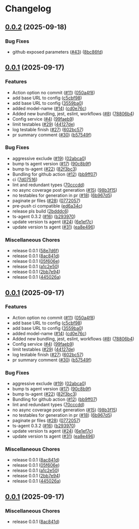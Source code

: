 # Changelog

## [0.0.2](https://github.com/earlyai/agent/compare/v0.0.1...v0.0.2) (2025-09-18)


### Bug Fixes

* github exposed parameters ([#43](https://github.com/earlyai/agent/issues/43)) ([8bc86fd](https://github.com/earlyai/agent/commit/8bc86fd6fb084386eafab66884188a950d60fa4c))

## [0.0.1](https://github.com/earlyai/agent/compare/v0.0.1...v0.0.1) (2025-09-17)


### Features

* Action option no commit ([#11](https://github.com/earlyai/agent/issues/11)) ([050a4f8](https://github.com/earlyai/agent/commit/050a4f8e4e80546baa50ec354f96ee69df03c92f))
* add base URL to config ([c5cbf98](https://github.com/earlyai/agent/commit/c5cbf986a3db4f90a7383397c1a7b1a7820654c5))
* add base URL to config ([3559ba0](https://github.com/earlyai/agent/commit/3559ba0a827e90c986bcf509221e5a4759f6281c))
* added model-name ([#14](https://github.com/earlyai/agent/issues/14)) ([cd0e76c](https://github.com/earlyai/agent/commit/cd0e76c99e00dbda72378cb9da08af2fe7ded150))
* Added new bundling, jest, eslint, workflows ([#8](https://github.com/earlyai/agent/issues/8)) ([78806b4](https://github.com/earlyai/agent/commit/78806b4c365b4b0b7a72601df4b5e258e9af5989))
* Config service ([#4](https://github.com/earlyai/agent/issues/4)) ([99faeb9](https://github.com/earlyai/agent/commit/99faeb96ffd60634f648f372455df36b35e465b2))
* limit testables ([#29](https://github.com/earlyai/agent/issues/29)) ([44127de](https://github.com/earlyai/agent/commit/44127dea6dcbe9dbd614ccc40088c893e201f922))
* log testable finish ([#27](https://github.com/earlyai/agent/issues/27)) ([602bc57](https://github.com/earlyai/agent/commit/602bc57142c4f515347a3d2e081ab0dec6efe8c3))
* pr summary comment ([#30](https://github.com/earlyai/agent/issues/30)) ([b57549f](https://github.com/earlyai/agent/commit/b57549fc7e5a15196f3c50b088daa645d60843fe))


### Bug Fixes

* aggressive exclude ([#19](https://github.com/earlyai/agent/issues/19)) ([02abca0](https://github.com/earlyai/agent/commit/02abca04481b5fb856d2e19500c5c949d484a94c))
* bump ts agent version ([#17](https://github.com/earlyai/agent/issues/17)) ([90c8b9f](https://github.com/earlyai/agent/commit/90c8b9f3a490793a80f7df51c78d2056a209fc9c))
* bump ts-agent ([#22](https://github.com/earlyai/agent/issues/22)) ([82f3bc3](https://github.com/earlyai/agent/commit/82f3bc35f144229dc425d0ab7c4f77467da6eb96))
* Bundling for github action ([#12](https://github.com/earlyai/agent/issues/12)) ([bb9ff07](https://github.com/earlyai/agent/commit/bb9ff077111fb0e1eb0e718c6f0ce1ec88d0efe2))
* ci ([7d07516](https://github.com/earlyai/agent/commit/7d07516c8d1d8e7c66c0e87c1a67ddc5a246d779))
* lint and redundant types ([70cccdd](https://github.com/earlyai/agent/commit/70cccdd39e61ac8ec43f87f54334b55d9fae7103))
* no async coverage post generation ([#15](https://github.com/earlyai/agent/issues/15)) ([98b3f15](https://github.com/earlyai/agent/commit/98b3f154a15f5a4986e31ca94ef47778e95c8b77))
* no testables for generation in pr ([#18](https://github.com/earlyai/agent/issues/18)) ([6b967d5](https://github.com/earlyai/agent/commit/6b967d50267fe15e45746192f71f35cb56144d9b))
* paginate pr files ([#28](https://github.com/earlyai/agent/issues/28)) ([0772057](https://github.com/earlyai/agent/commit/077205749111a7acaad916cc87c270feb07e75b5))
* pre-push ci compatible ([ed6a34c](https://github.com/earlyai/agent/commit/ed6a34c177de99afbc1d8cec2076c57b71f89d21))
* release pls build ([2bdddc6](https://github.com/earlyai/agent/commit/2bdddc60e7b64c048d971d476b770102a84be451))
* ts-agent 0.3.2 ([#16](https://github.com/earlyai/agent/issues/16)) ([b293970](https://github.com/earlyai/agent/commit/b2939708a137678c672e9e45d148de707118eef4))
* update version ts agent ([#24](https://github.com/earlyai/agent/issues/24)) ([6e1ef7c](https://github.com/earlyai/agent/commit/6e1ef7c4f56b6caf3e291d55ee215e8707dfa567))
* update version ts agent ([#31](https://github.com/earlyai/agent/issues/31)) ([ea8e496](https://github.com/earlyai/agent/commit/ea8e496a9945bac5fe635126a4e99421c6867bc0))


### Miscellaneous Chores

* release 0.0.1 ([58e7d6f](https://github.com/earlyai/agent/commit/58e7d6fc0e17050cc2bbff69e52f3526ddb22b9f))
* release 0.0.1 ([8ac841d](https://github.com/earlyai/agent/commit/8ac841dda555ac865c81b6765ee128249f7d3bc6))
* release 0.0.1 ([05f606e](https://github.com/earlyai/agent/commit/05f606e7e8a429692f9d9e44b9372e240d6493f3))
* release 0.0.1 ([a1c2e50](https://github.com/earlyai/agent/commit/a1c2e50c5aae55e91404b634c11abc0ed7c7e39f))
* release 0.0.1 ([2bb7e94](https://github.com/earlyai/agent/commit/2bb7e947e960d79000a1c5e3734daa02cf4ee493))
* release 0.0.1 ([445026a](https://github.com/earlyai/agent/commit/445026a02e25aacc8c47c859b04edda1c50dd2ec))

## [0.0.1](https://github.com/earlyai/agent/compare/v0.0.1...v0.0.1) (2025-09-17)


### Features

* Action option no commit ([#11](https://github.com/earlyai/agent/issues/11)) ([050a4f8](https://github.com/earlyai/agent/commit/050a4f8e4e80546baa50ec354f96ee69df03c92f))
* add base URL to config ([c5cbf98](https://github.com/earlyai/agent/commit/c5cbf986a3db4f90a7383397c1a7b1a7820654c5))
* add base URL to config ([3559ba0](https://github.com/earlyai/agent/commit/3559ba0a827e90c986bcf509221e5a4759f6281c))
* added model-name ([#14](https://github.com/earlyai/agent/issues/14)) ([cd0e76c](https://github.com/earlyai/agent/commit/cd0e76c99e00dbda72378cb9da08af2fe7ded150))
* Added new bundling, jest, eslint, workflows ([#8](https://github.com/earlyai/agent/issues/8)) ([78806b4](https://github.com/earlyai/agent/commit/78806b4c365b4b0b7a72601df4b5e258e9af5989))
* Config service ([#4](https://github.com/earlyai/agent/issues/4)) ([99faeb9](https://github.com/earlyai/agent/commit/99faeb96ffd60634f648f372455df36b35e465b2))
* limit testables ([#29](https://github.com/earlyai/agent/issues/29)) ([44127de](https://github.com/earlyai/agent/commit/44127dea6dcbe9dbd614ccc40088c893e201f922))
* log testable finish ([#27](https://github.com/earlyai/agent/issues/27)) ([602bc57](https://github.com/earlyai/agent/commit/602bc57142c4f515347a3d2e081ab0dec6efe8c3))
* pr summary comment ([#30](https://github.com/earlyai/agent/issues/30)) ([b57549f](https://github.com/earlyai/agent/commit/b57549fc7e5a15196f3c50b088daa645d60843fe))


### Bug Fixes

* aggressive exclude ([#19](https://github.com/earlyai/agent/issues/19)) ([02abca0](https://github.com/earlyai/agent/commit/02abca04481b5fb856d2e19500c5c949d484a94c))
* bump ts agent version ([#17](https://github.com/earlyai/agent/issues/17)) ([90c8b9f](https://github.com/earlyai/agent/commit/90c8b9f3a490793a80f7df51c78d2056a209fc9c))
* bump ts-agent ([#22](https://github.com/earlyai/agent/issues/22)) ([82f3bc3](https://github.com/earlyai/agent/commit/82f3bc35f144229dc425d0ab7c4f77467da6eb96))
* Bundling for github action ([#12](https://github.com/earlyai/agent/issues/12)) ([bb9ff07](https://github.com/earlyai/agent/commit/bb9ff077111fb0e1eb0e718c6f0ce1ec88d0efe2))
* lint and redundant types ([70cccdd](https://github.com/earlyai/agent/commit/70cccdd39e61ac8ec43f87f54334b55d9fae7103))
* no async coverage post generation ([#15](https://github.com/earlyai/agent/issues/15)) ([98b3f15](https://github.com/earlyai/agent/commit/98b3f154a15f5a4986e31ca94ef47778e95c8b77))
* no testables for generation in pr ([#18](https://github.com/earlyai/agent/issues/18)) ([6b967d5](https://github.com/earlyai/agent/commit/6b967d50267fe15e45746192f71f35cb56144d9b))
* paginate pr files ([#28](https://github.com/earlyai/agent/issues/28)) ([0772057](https://github.com/earlyai/agent/commit/077205749111a7acaad916cc87c270feb07e75b5))
* ts-agent 0.3.2 ([#16](https://github.com/earlyai/agent/issues/16)) ([b293970](https://github.com/earlyai/agent/commit/b2939708a137678c672e9e45d148de707118eef4))
* update version ts agent ([#24](https://github.com/earlyai/agent/issues/24)) ([6e1ef7c](https://github.com/earlyai/agent/commit/6e1ef7c4f56b6caf3e291d55ee215e8707dfa567))
* update version ts agent ([#31](https://github.com/earlyai/agent/issues/31)) ([ea8e496](https://github.com/earlyai/agent/commit/ea8e496a9945bac5fe635126a4e99421c6867bc0))


### Miscellaneous Chores

* release 0.0.1 ([8ac841d](https://github.com/earlyai/agent/commit/8ac841dda555ac865c81b6765ee128249f7d3bc6))
* release 0.0.1 ([05f606e](https://github.com/earlyai/agent/commit/05f606e7e8a429692f9d9e44b9372e240d6493f3))
* release 0.0.1 ([a1c2e50](https://github.com/earlyai/agent/commit/a1c2e50c5aae55e91404b634c11abc0ed7c7e39f))
* release 0.0.1 ([2bb7e94](https://github.com/earlyai/agent/commit/2bb7e947e960d79000a1c5e3734daa02cf4ee493))
* release 0.0.1 ([445026a](https://github.com/earlyai/agent/commit/445026a02e25aacc8c47c859b04edda1c50dd2ec))

## [0.0.1](https://github.com/earlyai/agent/compare/v0.0.1...v0.0.1) (2025-09-17)


### Miscellaneous Chores

* release 0.0.1 ([8ac841d](https://github.com/earlyai/agent/commit/8ac841dda555ac865c81b6765ee128249f7d3bc6))
